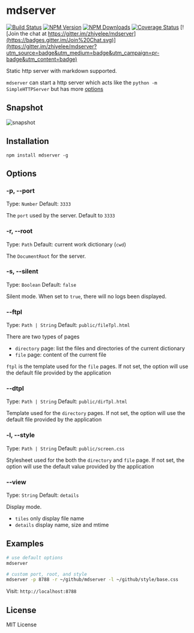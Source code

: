 mdserver
==============

 [![Build Status](https://api.travis-ci.org/zhiyelee/mdserver.svg)](http://travis-ci.org/zhiyelee/mdserver)
[![NPM Version](http://img.shields.io/npm/v/mdserver.svg?style=flat)](https://www.npmjs.org/package/mdserver)
[![NPM Downloads](https://img.shields.io/npm/dm/mdserver.svg?style=flat)](https://www.npmjs.org/package/mdserver)
[![Coverage Status](https://coveralls.io/repos/zhiyelee/mdserver/badge.svg?branch=master)](https://coveralls.io/r/zhiyelee/mdserver?branch=master)
[![Join the chat at https://gitter.im/zhiyelee/mdserver](https://badges.gitter.im/Join%20Chat.svg)](https://gitter.im/zhiyelee/mdserver?utm_source=badge&utm_medium=badge&utm_campaign=pr-badge&utm_content=badge)

Static http server with markdown supported.

`mdserver` can start a http server which acts like the `python -m SimpleHTTPServer` but has more [options](#options)


## Snapshot

![snapshot](https://github.com/zhiyelee/mdserver/raw/master/snapshot.gif)

## Installation

    npm install mdserver -g

## Options

### -p, --port

Type: `Number`
Default: `3333`

The `port` used by the server. Default to `3333`

### -r, --root

Type: `Path`
Default: current work dictionary (`cwd`)

The `DocumentRoot` for the server.

### -s, --silent

Type: `Boolean`
Default: `false`

Silent mode. When set to `true`, there will no logs been displayed.

### --ftpl

Type: `Path | String`
Default: `public/fileTpl.html`

There are two types of pages  
* `directory` page:  list the files and directories of the current dictionary
* `file` page:  content of the current file

`ftpl` is the template used for the `file` pages.  If not set, the option will use the default file provided by the application

### --dtpl

Type: `Path | String`
Default: `public/dirTpl.html`

Template used for the `directory` pages.  If not set, the option will use the default file provided by the application

### -l, --style

Type: `Path | String`
Default: `public/screen.css`

Stylesheet used for the both the `directory` and `file` page. If not set, the option will use the default value provided by the application


### --view

Type: `String`
Default: `details`

Display mode.
* `tiles` only display file name
* `details` display name, size and mtime

## Examples

```sh
# use default options
mdserver

# custom port, root, and style
mdserver -p 8788 -r ~/github/mdserver -l ~/github/style/base.css
```

Visit: `http://localhost:8788 `

## License

MIT License

